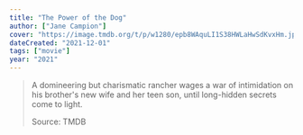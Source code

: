 ```yaml
---
title: "The Power of the Dog"
author: ["Jane Campion"]
cover: "https://image.tmdb.org/t/p/w1280/epb8WAquLI1S38HWLaHwSdKvxHm.jpg"
dateCreated: "2021-12-01"
tags: ["movie"]
year: "2021"
---
```


> A domineering but charismatic rancher wages a war of intimidation on his brother's new wife and her teen son, until long-hidden secrets come to light.
>
> Source: TMDB
